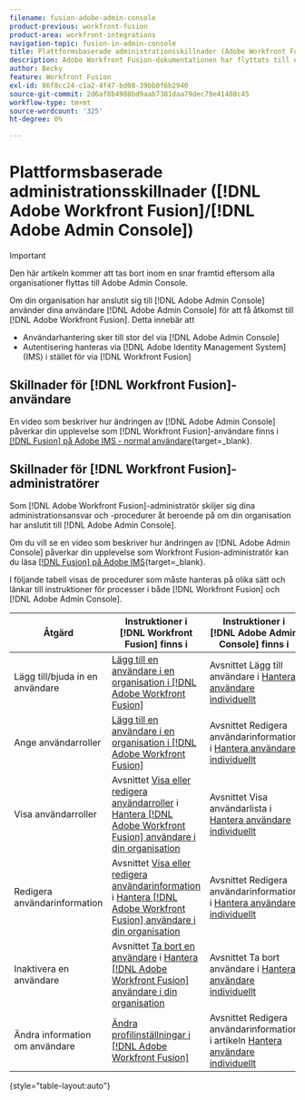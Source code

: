 ```yaml
---
filename: fusion-adobe-admin-console
product-previous: workfront-fusion
product-area: workfront-integrations
navigation-topic: fusion-in-admin-console
title: Plattformsbaserade administrationsskillnader (Adobe Workfront Fusion/Adobe Business Platform)
description: Adobe Workfront Fusion-dokumentationen har flyttats till en ny plats. Den här artikeln har tagits bort, men innehåller en länk till den nya artikeln som innehåller den här funktionen.
author: Becky
feature: Workfront Fusion
exl-id: 86f8cc24-c1a2-4f47-bd08-39bb0f6b2940
source-git-commit: 2d6af8b4988bd9aab7381daa79dec79e41408c45
workflow-type: tm+mt
source-wordcount: '325'
ht-degree: 0%

---
```


# Plattformsbaserade administrationsskillnader ([!DNL Adobe Workfront Fusion]/[!DNL Adobe Admin Console])

>[!IMPORTANT]
>
>Den här artikeln kommer att tas bort inom en snar framtid eftersom alla organisationer flyttas till Adobe Admin Console.

Om din organisation har anslutit sig till [!DNL Adobe Admin Console] använder dina användare [!DNL Adobe Admin Console] för att få åtkomst till [!DNL Adobe Workfront Fusion]. Detta innebär att

* Användarhantering sker till stor del via [!DNL Adobe Admin Console]
* Autentisering hanteras via [!DNL Adobe Identity Management System] (IMS) i stället för via [!DNL Workfront Fusion]

## Skillnader för [!DNL Workfront Fusion]-användare

En video som beskriver hur ändringen av [!DNL Adobe Admin Console] påverkar din upplevelse som [!DNL Workfront Fusion]-användare finns i [[!DNL Fusion]  på Adobe IMS - normal användare](https://video.tv.adobe.com/v/3412465/){target=_blank}.

## Skillnader för [!DNL Workfront Fusion]-administratörer

Som [!DNL Adobe Workfront Fusion]-administratör skiljer sig dina administrationsansvar och -procedurer åt beroende på om din organisation har anslutit till [!DNL Adobe Admin Console].

Om du vill se en video som beskriver hur ändringen av [!DNL Adobe Admin Console] påverkar din upplevelse som Workfront Fusion-administratör kan du läsa [[!DNL Fusion] på Adobe IMS](https://video.tv.adobe.com/v/3412464/){target=_blank}.

I följande tabell visas de procedurer som måste hanteras på olika sätt och länkar till instruktioner för processer i både [!DNL Workfront Fusion] och [!DNL Adobe Admin Console].

| Åtgärd | Instruktioner i [!DNL Workfront Fusion] finns i | Instruktioner i [!DNL Adobe Admin Console] finns i |
|---|---|---|
| Lägg till/bjuda in en användare | [Lägg till en användare i en organisation i [!DNL Adobe Workfront Fusion]](../../workfront-fusion/organizations/add-user-to-an-organization.md) | Avsnittet Lägg till användare i [Hantera användare individuellt](https://helpx.adobe.com/enterprise/using/manage-users-individually.html) |
| Ange användarroller | [Lägg till en användare i en organisation i [!DNL Adobe Workfront Fusion]](../../workfront-fusion/organizations/add-user-to-an-organization.md) | Avsnittet Redigera användarinformation i [Hantera användare individuellt](https://helpx.adobe.com/enterprise/using/manage-users-individually.html) |
| Visa användarroller | Avsnittet [Visa eller redigera användarroller](../../workfront-fusion/organizations/manage-fusion-users.md#view) i [Hantera [!DNL Adobe Workfront Fusion] användare i din organisation](../../workfront-fusion/organizations/manage-fusion-users.md) | Avsnittet Visa användarlista i [Hantera användare individuellt](https://helpx.adobe.com/enterprise/using/manage-users-individually.html) |
| Redigera användarinformation | Avsnittet [Visa eller redigera användarinformation](../../workfront-fusion/organizations/manage-fusion-users.md#view2) i [Hantera [!DNL Adobe Workfront Fusion] användare i din organisation](../../workfront-fusion/organizations/manage-fusion-users.md) | Avsnittet Redigera användarinformation i [Hantera användare individuellt](https://helpx.adobe.com/enterprise/using/manage-users-individually.html) |
| Inaktivera en användare | Avsnittet [Ta bort en användare](../../workfront-fusion/organizations/manage-fusion-users.md#delete) i [Hantera [!DNL Adobe Workfront Fusion] användare i din organisation](../../workfront-fusion/organizations/manage-fusion-users.md) | Avsnittet Ta bort användare i [Hantera användare individuellt](https://helpx.adobe.com/enterprise/using/manage-users-individually.html) |
| Ändra information om användare | [Ändra profilinställningar i [!DNL Adobe Workfront Fusion]](../../workfront-fusion/workfront-fusion-basics/change-profile-settings.md) | Avsnittet Redigera användarinformation i artikeln [Hantera användare individuellt](https://helpx.adobe.com/enterprise/using/manage-users-individually.html) |

{style="table-layout:auto"}

<!--
## SSO (Single Sign-On)

Because the Adobe Business Platform controls Single Sign-On (SSO) for users, the following actions and functionality are handled automatically through the Adobe Business Platform. If your organization has not yet been onboarded to the Adobe Business Platform, you must perform these actions in Workfront Fusion. If your organization has been onboarded to the Adobe Business Platform, you can not see these options in your Workfront Fusion environment.

* Setting up Single Sign-on in Workfront Fusion

[Set up identity](https://helpx.adobe.com/enterprise/using/set-up-identity.html)
-->
